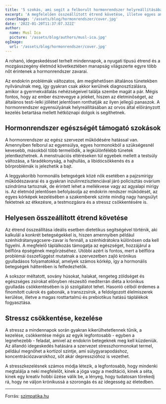 ```yaml
---
title: '5 szokás, ami segít a felborult hormonrendszer helyreállításában: nem csak a stressz csökkentése fontos'
excerpt: 'A megfelelően összeállított étrend követése, illetve egyes anyagok kerülése is sokat segíthet.'
coverImage: '/assets/blog/hormonrendszer/cover.jpg'
date: '2022-01-20T11:37:07.322Z'
author:
  name: Musl Ica
  picture: '/assets/blog/authors/musl-ica.jpg'
ogImage:
  url: '/assets/blog/hormonrendszer/cover.jpg'
---
```


A rohanó, idegeskedéssel terhelt mindennapok, a nyugati típusú étrend és a mozgásszegény életmód következtében manapság világszerte egyre több nőt érintenek a hormonrendszer zavarai.

Az endokrin problémák változatos, ám meglehetősen általános tünetekben nyilvánulnak meg, így gyakran csak akkor kerülnek diagnosztizálásra, amikor a gyermekvállalás nehézségeivel találja szembe magát a pár. Mégis fontos, hogy az ember észrevegye a jeleket, hiszen az életminőséget, az általános testi-lelki jóllétet jelentősen ronthatják az ilyen jellegű panaszok. A hormonrendszer egyensúlyának helyreállításában az orvos által előirányzott kezelés betartása mellett hétköznapi dolgok is segíthetnek.

## Hormonrendszer egészségét támogató szokások

A hormonrendszer az egész szervezet működésére hatással van. Amennyiben felborul az egyensúlya, egyes hormonokból a szükségesnél kevesebb, másokból több termelődik, a legkülönfélébb tünetek jelentkezhetnek. A menstruációs eltéréseken túl egyebek mellett a testsúly változása, a fáradékonyság, a hajhullás, a libidócsökkenés és a bőrproblémák is jelezhetik a bajt.

A leggyakoribb hormonális betegségek közé nők esetében a pajzsmirigy működészavarai és a gyakran inzulinrezisztenciával járó policisztás ovárium szindróma tartoznak, de érintett lehet a mellékvese vagy az agyalapi mirigy is. Az életmód jelentősen befolyásolja az endokrin rendszer működését, az egyes kórképek kezelésében a szakemberek szinte mindig nagy hangsúlyt fektetnek az étkezésre, a testmozgásra és a stressz csökkentésére is.

## Helyesen összeállított étrend követése

Az étrend összeállítása ideális esetben dietetikus segítségével történik, aki kalkulál a konkrét betegségekkel is, hiszen amennyiben például szénhidrátanyagcsere-zavar is fennáll, a szénhidrátokra különösen oda kell figyelni. A megfelelő táplálkozás támogatja az egészséget, hozzájárul a bélflóra épségének megőrzéséhez. Utóbbi azért is fontos, mert a bélflóra problémái összefüggést mutatnak a szervezetben zajló krónikus gyulladásos folyamatokkal, amelyek számos kórkép, így a hormonális betegségek hátterében is felfedezhetők.

A sokszor méltatott, sovány húsokat, halakat, rengeteg zöldséget és egészséges zsírokat előnyben részesítő mediterrán diéta a krónikus gyulladás csökkentésében is jó szolgálatot tehet. Hasonló célból érdemes a finomított cukrok és gabonák, a transzzsírok, a feldolgozott élelmiszerek kerülése, illetve a magas rosttartalmú és prebiotikus hatású táplálékok fogyasztása.

## Stressz csökkentése, kezelése

A stressz a mindennapok során gyakran kikerülhetetlennek tűnik, a kezelése, csökkentése mégis az egyik legfontosabb - egyben a legnehezebb - feladat, amivel az endokrin betegeknek meg kell küzdeniük. Az állandó idegeskedés hatására a szervezet stresszhormonokat termel, például megnőhet a kortizol szintje, ami súlygyarapodáshoz, koncentrációzavarokhoz, sőt akár depresszióhoz is vezethet.

A stresszkezelésnek számos módja létezik, a legfontosabb, hogy mindenki megtalálja a neki megfelelőt, kinek a jóga vagy a meditáció, kinek a séta, kinek egy kreatív hobbi űzése válik be, a lényeg, hogy tudatosan törekedj rá, hogy ne váljon krónikussá a szorongás és az idegesség az életedben.

---

Forrás: [szimpatika.hu](https://femina.hu/egeszseg/hormonrendszer-helyreallitasaban-segito-szokasok/)
